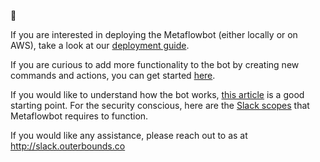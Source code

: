 👋

If you are interested in deploying the Metaflowbot (either locally or on AWS), take a look at our [deployment guide](./deployment.md).

If you are curious to add more functionality to the bot by creating new commands and actions, you can get started [here](./creating-custom-actions.md). 

If you would like to understand how the bot works, [this article](./architecture.md) is a good starting point. For the security conscious, here are the [Slack scopes](./scopes.md) that Metaflowbot requires to function.

If you would like any assistance, please reach out to as at http://slack.outerbounds.co


